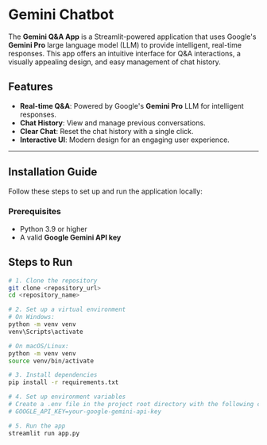 # Gemini Chatbot

The **Gemini Q&A App** is a Streamlit-powered application that uses Google's **Gemini Pro** large language model (LLM) to provide intelligent, real-time responses. This app offers an intuitive interface for Q&A interactions, a visually appealing design, and easy management of chat history.

## Features

- **Real-time Q&A**: Powered by Google's **Gemini Pro** LLM for intelligent responses.
- **Chat History**: View and manage previous conversations.
- **Clear Chat**: Reset the chat history with a single click.
- **Interactive UI**: Modern design for an engaging user experience.

---

## Installation Guide

Follow these steps to set up and run the application locally:

### Prerequisites

- Python 3.9 or higher
- A valid **Google Gemini API key**

## Steps to Run

```bash
# 1. Clone the repository
git clone <repository_url>
cd <repository_name>

# 2. Set up a virtual environment
# On Windows:
python -m venv venv
venv\Scripts\activate

# On macOS/Linux:
python -m venv venv
source venv/bin/activate

# 3. Install dependencies
pip install -r requirements.txt

# 4. Set up environment variables
# Create a .env file in the project root directory with the following content:
# GOOGLE_API_KEY=your-google-gemini-api-key

# 5. Run the app
streamlit run app.py
